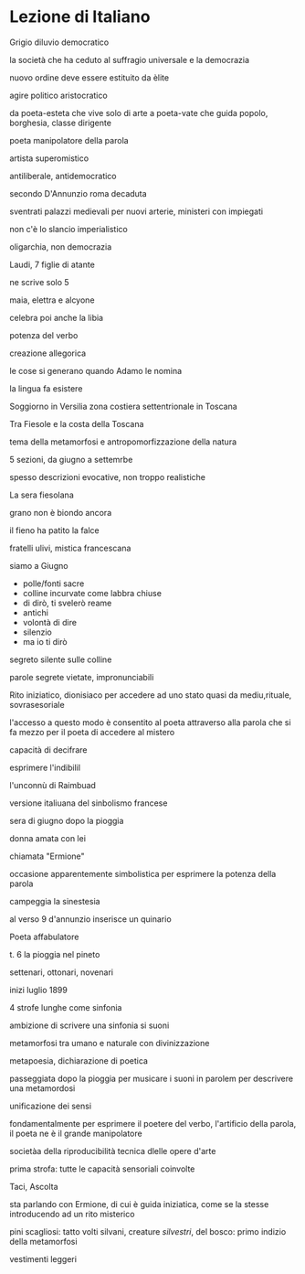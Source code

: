 # Lezione di Italiano

Grigio diluvio democratico

la società che ha ceduto al suffragio universale e la democrazia

nuovo ordine deve essere estituito da èlite

agire politico aristocratico


da poeta-esteta che vive solo di arte
a
poeta-vate che guida popolo, borghesia, classe dirigente


poeta manipolatore della parola

artista superomistico


antiliberale, antidemocratico


secondo D'Annunzio roma decaduta

sventrati palazzi medievali per nuovi arterie, ministeri con impiegati

non c'è lo slancio imperialistico

oligarchia, non democrazia

Laudi, 7 figlie di atante

ne scrive solo 5

maia, elettra e alcyone


celebra poi anche la libia


potenza del verbo


creazione allegorica

le cose si generano quando Adamo le nomina


la lingua fa esistere


Soggiorno in Versilia zona costiera settentrionale in Toscana

Tra Fiesole e la costa della Toscana


tema della metamorfosi e antropomorfizzazione della natura


5 sezioni, da giugno a settemrbe

spesso descrizioni evocative, non troppo realistiche 


La sera fiesolana

grano non è biondo ancora

il fieno ha patito la falce

fratelli ulivi, mistica francescana 


siamo a Giugno

* polle/fonti sacre
* colline incurvate come labbra chiuse
* di dirò, ti svelerò reame
* antichi 
* volontà di dire
* silenzio
* ma io ti dirò

segreto silente sulle colline

parole segrete vietate, impronunciabili

Rito iniziatico, dionisiaco per accedere ad uno stato quasi da mediu,rituale, sovrasesoriale

l'accesso a questo modo è consentito al poeta attraverso alla parola che si fa mezzo per il poeta di accedere al mistero

capacità di decifrare

esprimere l'indibilil

l'unconnù di Raimbuad

versione italiuana del sinbolismo francese

sera di giugno dopo la pioggia


donna amata con lei 

chiamata "Ermione"


occasione apparentemente simbolistica per esprimere la potenza della parola


campeggia la sinestesia 

al verso 9 d'annunzio inserisce un quinario



Poeta affabulatore

t. 6 la pioggia nel pineto

settenari, ottonari, novenari

inizi luglio 1899

4 strofe lunghe come sinfonia


ambizione di scrivere una sinfonia si suoni

metamorfosi tra umano e naturale con divinizzazione

metapoesia, dichiarazione di poetica

passeggiata dopo la pioggia per musicare i suoni in parolem per descrivere una metamordosi


unificazione dei sensi

fondamentalmente per esprimere il poetere del verbo, l'artificio della parola, il poeta ne è il grande manipolatore


societàa della riproducibilità tecnica dlelle opere d'arte


prima strofa: tutte le capacità sensoriali coinvolte


Taci, Ascolta

sta parlando con Ermione, di cui è guida iniziatica, come se la stesse introducendo ad un rito misterico

pini scagliosi: tatto
volti silvani, creature _silvestri_, del bosco: primo indizio della metamorfosi

vestimenti leggeri
<!--stackedit_data:
eyJoaXN0b3J5IjpbLTEyNTU3OTAwMjJdfQ==
-->